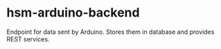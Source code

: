 hsm-arduino-backend
==================

Endpoint for data sent by Arduino. Stores them in database and provides REST services.
